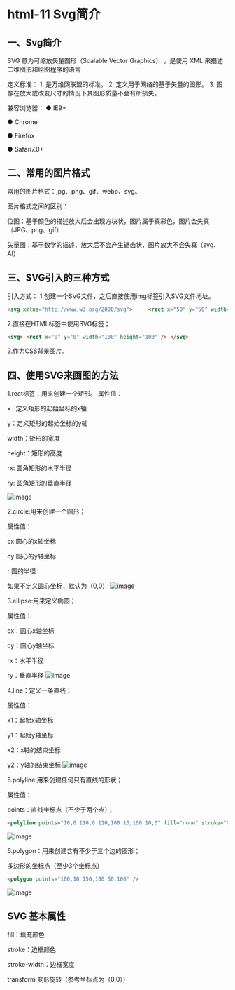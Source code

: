 # html-11 Svg简介
## 一、Svg简介
SVG 意为可缩放矢量图形（Scalable Vector Graphics） ，是使用 XML 来描述二维图形和绘图程序的语言

定义标准：
	1. 是万维网联盟的标准。
	2. 定义用于网络的基于矢量的图形。
	3. 图像在放大或改变尺寸的情况下其图形质量不会有所损失。




兼容浏览器：
● IE9+

● Chrome

● Firefox

● Safari7.0+







## 二、常用的图片格式
常用的图片格式：jpg、png、gif、webp、svg。

图片格式之间的区别：

位图：基于颜色的描述放大后会出现方块状，图片属于真彩色，图片会失真（JPG、png、gif）

矢量图：基于数学的描述，放大后不会产生锯齿状，图片放大不会失真（svg、AI）
 



## 三、SVG引入的三种方式
引入方式：
1.创建一个SVG文件，之后直接使用img标签引入SVG文件地址。
```html
<svg xmlns="http://www.w3.org/2000/svg">     <rect x="50" y="50" width="100" height="100" /> </svg>
```
2.直接在HTML标签中使用SVG标签；
```html
<svg> <rect x="0" y="0" width="100" height="100" /> </svg>
```
3.作为CSS背景图片。
 




## 四、使用SVG来画图的方法
1.rect标签：用来创建一个矩形。
属性值：

x : 定义矩形的起始坐标的x轴

y：定义矩形的起始坐标的y轴

width：矩形的宽度

height：矩形的高度

rx: 圆角矩形的水平半径

ry: 圆角矩形的垂直半径

![image](http://notecdn.heny.vip/html-11_Svg简介-01.png)



2.circle:用来创建一个圆形；

属性值：

cx 圆心的x轴坐标

cy 圆心的y轴坐标

r 圆的半径

如果不定义圆心坐标，默认为（0,0）
![image](http://notecdn.heny.vip/html-11_Svg简介-02.png)
 



3.ellipse:用来定义椭圆；

属性值：

cx：圆心x轴坐标

cy：圆心y轴坐标

rx：水平半径

ry：垂直半径
![image](http://notecdn.heny.vip/html-11_Svg简介-03.png)
 

4.line：定义一条直线；

属性值：

x1：起始x轴坐标

y1：起始y轴坐标

x2：x轴的结束坐标

y2：y轴的结束坐标
![image](http://notecdn.heny.vip/html-11_Svg简介-04.png)
 

5.polyline:用来创建任何只有直线的形状；

属性值：

points：直线坐标点（不少于两个点）；
```html
<polyline points="10,0 110,0 110,100 10,100 10,0" fill="none" stroke="blue" />
 ```
![image](http://notecdn.heny.vip/html-11_Svg简介-05.png)
 
 

6.polygon：用来创建含有不少于三个边的图形；

多边形的坐标点（至少3个坐标点）

```html
<polygon points="100,10 150,100 50,100" />
```
![image](http://notecdn.heny.vip/html-11_Svg简介-06.png)

 

 
## SVG 基本属性
 
fill：填充颜色

stroke：边框颜色

stroke-width：边框宽度

transform 变形旋转（参考坐标点为（0,0））

